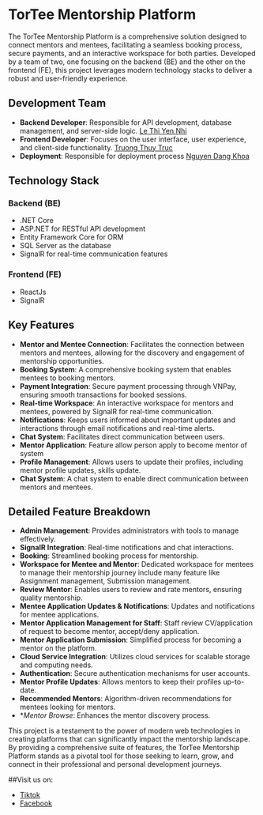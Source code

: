# TorTee Mentorship Platform

The TorTee Mentorship Platform is a comprehensive solution designed to connect mentors and mentees, facilitating a seamless booking process, secure payments, and an interactive workspace for both parties. Developed by a team of two, one focusing on the backend (BE) and the other on the frontend (FE), this project leverages modern technology stacks to deliver a robust and user-friendly experience.

## Development Team

- **Backend Developer**: Responsible for API development, database management, and server-side logic.
 [Le Thi Yen Nhi](https://github.com/supernhilty)
- **Frontend Developer**: Focuses on the user interface, user experience, and client-side functionality.
 [Truong Thuy Truc](https://github.com/Truc5302)
- **Deployment**: Responsible for deployment process
 [Nguyen Dang Khoa](https://github.com/dangkhoaaaa)

## Technology Stack

### Backend (BE)
- .NET Core
- ASP.NET for RESTful API development
- Entity Framework Core for ORM
- SQL Server as the database
- SignalR for real-time communication features

### Frontend (FE)
- ReactJs
- SignalR

## Key Features

- **Mentor and Mentee Connection**: Facilitates the connection between mentors and mentees, allowing for the discovery and engagement of mentorship opportunities.
- **Booking System**: A comprehensive booking system that enables mentees to booking mentors.
- **Payment Integration**: Secure payment processing through VNPay, ensuring smooth transactions for booked sessions.
- **Real-time Workspace**: An interactive workspace for mentors and mentees, powered by SignalR for real-time communication.
- **Notifications**: Keeps users informed about important updates and interactions through email notifications and real-time alerts.
- **Chat System**: Facilitates direct communication between users.
- **Mentor Application**: Feature allow person apply to become mentor of system
- **Profile Management**: Allows users to update their profiles, including mentor profile updates, skills update.
- **Chat System**: A chat system to enable direct communication between mentors and mentees.

## Detailed Feature Breakdown

- **Admin Management**: Provides administrators with tools to manage effectively.
- **SignalR Integration**: Real-time notifications and chat interactions.
- **Booking**: Streamlined booking process for mentorship.
- **Workspace for Mentee and Mentor**: Dedicated workspace for mentees to manage their mentorship journey include many feature like Assignment management, Submission management.
- **Review Mentor**: Enables users to review and rate mentors, ensuring quality mentorship.
- **Mentee Application Updates & Notifications**: Updates and notifications for mentee applications.
- **Mentor Application Management for Staff**: Staff review CV/application of request to become mentor, accept/deny application.
- **Mentor Application Submission**: Simplified process for becoming a mentor on the platform.
- **Cloud Service Integration**: Utilizes cloud services for scalable storage and computing needs.
- **Authentication**: Secure authentication mechanisms for user accounts.
- **Mentor Profile Updates**: Allows mentors to keep their profiles up-to-date.
- **Recommended Mentors**: Algorithm-driven recommendations for mentees looking for mentors.
- **Mentor Browse*: Enhances the mentor discovery process.

This project is a testament to the power of modern web technologies in creating platforms that can significantly impact the mentorship landscape. By providing a comprehensive suite of features, the TorTee Mentorship Platform stands as a pivotal tool for those seeking to learn, grow, and connect in their professional and personal development journeys.

##Visit us on:
* [Tiktok](https://github.com/supernhilty)
* [Facebook](https://www.tiktok.com/@t.t.mentoring)